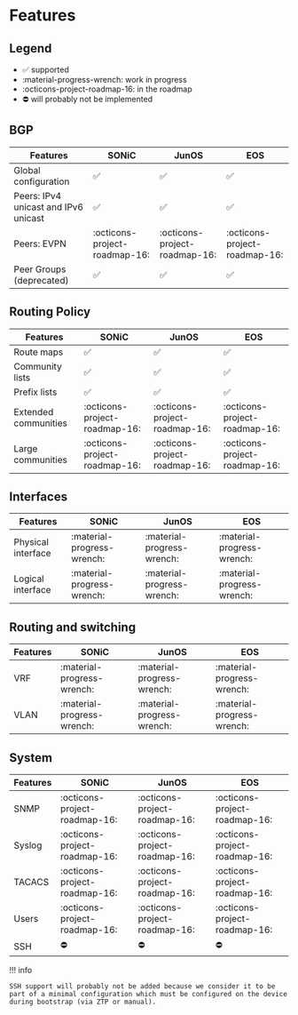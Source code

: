 # Features

## Legend

* :white_check_mark: supported
* :material-progress-wrench: work in progress
* :octicons-project-roadmap-16: in the roadmap
* :no_entry: will probably not be implemented

## BGP

| Features | SONiC | JunOS | EOS |
|----------|-------|-------|-----|
| Global configuration                  | :white_check_mark: | :white_check_mark: | :white_check_mark: |
| Peers: IPv4 unicast and IPv6 unicast  | :white_check_mark: | :white_check_mark: | :white_check_mark: |
| Peers: EVPN                           | :octicons-project-roadmap-16: | :octicons-project-roadmap-16: | :octicons-project-roadmap-16: |
| Peer Groups (deprecated)              | :white_check_mark: | :white_check_mark: | :white_check_mark: |

## Routing Policy

| Features | SONiC | JunOS | EOS |
|----------|-------|-------|-----|
| Route maps           | :white_check_mark: | :white_check_mark: | :white_check_mark: |
| Community lists      | :white_check_mark: | :white_check_mark: | :white_check_mark: |
| Prefix lists         | :white_check_mark: | :white_check_mark: | :white_check_mark: |
| Extended communities | :octicons-project-roadmap-16: | :octicons-project-roadmap-16: | :octicons-project-roadmap-16: |
| Large communities    | :octicons-project-roadmap-16: | :octicons-project-roadmap-16: | :octicons-project-roadmap-16: |

## Interfaces

| Features | SONiC | JunOS | EOS |
|----------|-------|-------|-----|
| Physical interface | :material-progress-wrench: | :material-progress-wrench: | :material-progress-wrench: |
| Logical interface  | :material-progress-wrench: | :material-progress-wrench: | :material-progress-wrench: |

## Routing and switching

| Features | SONiC | JunOS | EOS |
|----------|-------|-------|-----|
| VRF      | :material-progress-wrench: | :material-progress-wrench: | :material-progress-wrench: |
| VLAN     | :material-progress-wrench: | :material-progress-wrench: | :material-progress-wrench: |

## System


| Features | SONiC | JunOS | EOS |
|----------|-------|-------|-----|
| SNMP     | :octicons-project-roadmap-16: | :octicons-project-roadmap-16: | :octicons-project-roadmap-16: |
| Syslog   | :octicons-project-roadmap-16: | :octicons-project-roadmap-16: | :octicons-project-roadmap-16: |
| TACACS   | :octicons-project-roadmap-16: | :octicons-project-roadmap-16: | :octicons-project-roadmap-16: |
| Users    | :octicons-project-roadmap-16: | :octicons-project-roadmap-16: | :octicons-project-roadmap-16: |
| SSH      | :no_entry: | :no_entry: | :no_entry: |

!!! info

    SSH support will probably not be added because we consider it to be part of a minimal configuration which must be configured on the device during bootstrap (via ZTP or manual).
